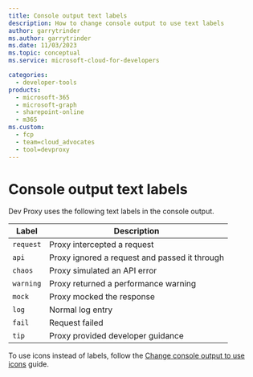 ```yaml
---
title: Console output text labels
description: How to change console output to use text labels
author: garrytrinder
ms.author: garrytrinder
ms.date: 11/03/2023
ms.topic: conceptual
ms.service: microsoft-cloud-for-developers

categories:
  - developer-tools
products:
  - microsoft-365
  - microsoft-graph
  - sharepoint-online
  - m365
ms.custom:
  - fcp
  - team=cloud_advocates
  - tool=devproxy
---
```


# Console output text labels

Dev Proxy uses the following text labels in the console output.

| Label | Description |
| ----- | ------------ |
|`request`| Proxy intercepted a request |
|`api`| Proxy ignored a request and passed it through |
|`chaos`| Proxy simulated an API error |
|`warning`| Proxy returned a performance warning |
|`mock`| Proxy mocked the response |
|`log`| Normal log entry |
|`fail`| Request failed |
|`tip`| Proxy provided developer guidance |

To use icons instead of labels, follow the [Change console output to use icons](../how-to/Change-console-output-to-use-icons.md) guide.

